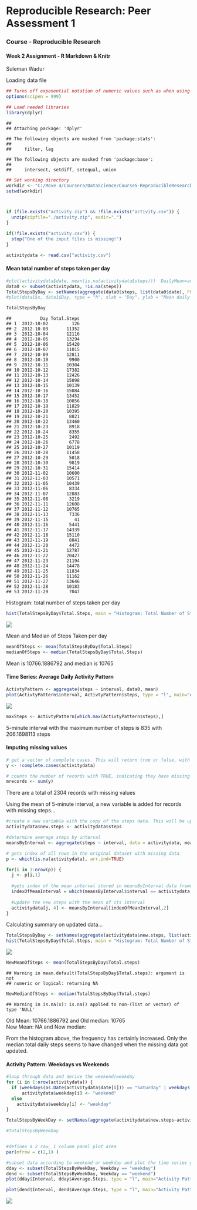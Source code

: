 # Reproducible Research: Peer Assessment 1

### Course - Reproducible Research
#### Week 2 Assignment - R Markdown & Knitr
Suleman Wadur 


Loading data file 

```r
## Turns off exponential notation of numeric values such as when using the mean function
options(scipen = 999)

## Load needed libraries
library(dplyr)
```

```
## 
## Attaching package: 'dplyr'
```

```
## The following objects are masked from 'package:stats':
## 
##     filter, lag
```

```
## The following objects are masked from 'package:base':
## 
##     intersect, setdiff, setequal, union
```

```r
## Set working directory
workdir <- "C:/Move 4/Coursera/DataScience/Course5-ReproducibleResearch/Week2/Assignment/RepData_PeerAssessment1"
setwd(workdir)



if (file.exists("activity.zip") && !file.exists("activity.csv")) {
  unzip(zipfile="./activity.zip", exdir=".")
}

if(!file.exists("activity.csv")) {
  stop("One of the input files is missing!")
}

activitydata <- read.csv("activity.csv")
```
  
  
  
#### Mean total number of steps taken per day

```r
#plot(activitydata$date, mean(is.na(activitydata$steps)))  DailyMean=activitydata$steps
data0 <- subset(activitydata, !is.na(steps))
TotalStepsByDay <- setNames(aggregate(data0$steps, list(data0$date), FUN=sum), c("Day", "Total.Steps"))
#plot(data1$x, data1$Day, type = "h", xlab = "Day", ylab = "Mean daily steps", main = "Average total steps per day")

TotalStepsByDay
```

```
##           Day Total.Steps
## 1  2012-10-02         126
## 2  2012-10-03       11352
## 3  2012-10-04       12116
## 4  2012-10-05       13294
## 5  2012-10-06       15420
## 6  2012-10-07       11015
## 7  2012-10-09       12811
## 8  2012-10-10        9900
## 9  2012-10-11       10304
## 10 2012-10-12       17382
## 11 2012-10-13       12426
## 12 2012-10-14       15098
## 13 2012-10-15       10139
## 14 2012-10-16       15084
## 15 2012-10-17       13452
## 16 2012-10-18       10056
## 17 2012-10-19       11829
## 18 2012-10-20       10395
## 19 2012-10-21        8821
## 20 2012-10-22       13460
## 21 2012-10-23        8918
## 22 2012-10-24        8355
## 23 2012-10-25        2492
## 24 2012-10-26        6778
## 25 2012-10-27       10119
## 26 2012-10-28       11458
## 27 2012-10-29        5018
## 28 2012-10-30        9819
## 29 2012-10-31       15414
## 30 2012-11-02       10600
## 31 2012-11-03       10571
## 32 2012-11-05       10439
## 33 2012-11-06        8334
## 34 2012-11-07       12883
## 35 2012-11-08        3219
## 36 2012-11-11       12608
## 37 2012-11-12       10765
## 38 2012-11-13        7336
## 39 2012-11-15          41
## 40 2012-11-16        5441
## 41 2012-11-17       14339
## 42 2012-11-18       15110
## 43 2012-11-19        8841
## 44 2012-11-20        4472
## 45 2012-11-21       12787
## 46 2012-11-22       20427
## 47 2012-11-23       21194
## 48 2012-11-24       14478
## 49 2012-11-25       11834
## 50 2012-11-26       11162
## 51 2012-11-27       13646
## 52 2012-11-28       10183
## 53 2012-11-29        7047
```
  
Histogram: total number of steps taken per day

```r
hist(TotalStepsByDay$Total.Steps, main = "Histogram: Total Number of Steps per Day", col = "lightblue", xlab = "Total Steps per day" )
```

![](ActivityMonitoring_files/figure-html/HistogramTotalSteps-1.png)<!-- -->

Mean and Median of Steps Taken per day

```r
meanOfSteps <- mean(TotalStepsByDay$Total.Steps)
medianOfSteps <- median(TotalStepsByDay$Total.Steps)
```
Mean is 10766.1886792 and median is 10765  
  
  
#### Time Series: Average Daily Activity Pattern

```r
ActivtyPattern <- aggregate(steps ~ interval, data0, mean)
plot(ActivtyPattern$interval, ActivtyPattern$steps, type = "l", main="Average Daily Activity Pattern", ylab = "Average Daily Steps", xlab = "5-minute Interval")
```

![](ActivityMonitoring_files/figure-html/AverageDailyActivityPattern-1.png)<!-- -->

```r
maxSteps <- ActivtyPattern[which.max(ActivtyPattern$steps),]
```
5-minute interval with the maximum number of steps is 835 with 206.1698113 steps



#### Imputing missing values

```r
# get a vector of complete cases. This will return true or false, with rows having missing values as TRUE
y <- !complete.cases(activitydata)

# counts the number of records with TRUE, indicating they have missing records.
mrecords <- sum(y)
```
There are a total of 2304 records with missing values
  
  
Using the mean of 5-minute interval, a new variable is added for records with missing steps...

```r
#create a new variable with the copy of the steps data. This will be updated in the function below
activitydata$new.steps <- activitydata$steps

#determine average steps by interval
meansByInterval <- aggregate(steps ~ interval, data = activitydata, mean)

# gets index of all rows in the original dataset with missing data
p <- which(is.na(activitydata), arr.ind=TRUE)

for(i in 1:nrow(p)) {
  j <- p[i,1]
  
  #gets index of the mean interval stored in meansByInterval data frame
  indexOfMeanInterval = which(meansByInterval$interval == activitydata[i,3])
  
  #update the new steps with the mean of its interval
  activitydata[j, 4] <- meansByInterval[indexOfMeanInterval,2]
}
```


Calculating summary on updated data...

```r
TotalStepsByDay <- setNames(aggregate(activitydata$new.steps, list(activitydata$date), FUN=sum), c("Day", "Total.Steps"))
hist(TotalStepsByDay$Total.Steps, main = "Histogram: Total Number of Steps per Day: Missing Data corrected", col = "lightblue", xlab = "Total Steps per day" )
```

![](ActivityMonitoring_files/figure-html/HistogramStepsUpdated-1.png)<!-- -->


```r
NewMeanOfSteps <- mean(TotalStepsByDay$Total.steps)
```

```
## Warning in mean.default(TotalStepsByDay$Total.steps): argument is not
## numeric or logical: returning NA
```

```r
NewMedianOfSteps <- median(TotalStepsByDay$Total.steps)
```

```
## Warning in is.na(x): is.na() applied to non-(list or vector) of type 'NULL'
```
Old Mean: 10766.1886792 and Old median: 10765  
New Mean: NA and New median:   

From the histogram above, the frequency has certainly increased. Only the median total daily steps seems to have changed when the missing data got updated.  


#### Activity Pattern: Weekdays vs Weekends

```r
#loop through data and derive the weekend/weekday
for (i in 1:nrow(activitydata)) {
  if (weekdays(as.Date(activitydata$date[i])) == "Saturday" | weekdays(as.Date(activitydata$date[i])) == "Sunday")
      activitydata$weekday[i] <- "weekend"
  else
    activitydata$weekday[i] <- "weekday"
}

TotalStepsByWeekDay <- setNames(aggregate(activitydata$new.steps~activitydata$weekday+activitydata$interval, list(activitydata$weekday), FUN=mean), c("Weekday", "Interval", "Average.Steps"))

#TotalStepsByWeekDay


#defines a 2 row, 1 column panel plot area
par(mfrow = c(2,1) )

#subset data according to weekend or weekday and plot the time series graph
dday <- subset(TotalStepsByWeekDay, Weekday == "weekday")
dend <- subset(TotalStepsByWeekDay, Weekday == "weekend")
plot(dday$Interval, dday$Average.Steps, type = "l", main="Activity Pattern - Weekday", ylab = "Average number of Steps", xlab = "5-minute Interval", col = "lightblue" )

plot(dend$Interval, dend$Average.Steps, type = "l", main="Activity Pattern - weekend", ylab = "Average number of Steps", xlab = "5-minute Interval", col = "lightblue")
```

![](ActivityMonitoring_files/figure-html/WeekDayPattern-1.png)<!-- -->

